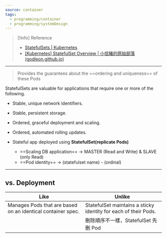 ```yaml
---
source: container
tags:
  - programming/container
  - programming/systemDesign
---
```

 
> [!info] Reference 
> - [StatefulSets | Kubernetes](https://kubernetes.io/docs/concepts/workloads/controllers/statefulset/)
> - [[Kubernetes] StatefulSet Overview | 小信豬的原始部落 (godleon.github.io)](https://godleon.github.io/blog/Kubernetes/k8s-StatefulSets-Overview/)

---

> Provides the guarantees about the ==ordering and uniqueness== of these Pods

StatefulSets are valuable for applications that require one or more of the following.
- Stable, unique network identifiers.
- Stable, persistent storage.
- Ordered, graceful deployment and scaling.
- Ordered, automated rolling updates.

- Stateful app deployed using **StatefulSet(replicate Pods)**
    - ==Scaling DB application== → MASTER (Read and Write) & SLAVE (only Read)
    - ==Pod identity== → (statefulset name) - (ordinal)

---
## vs. Deployment
| Like                                                        | Unlike                                                          |
| ----------------------------------------------------------- | --------------------------------------------------------------- |
| Manages Pods that are based on an identical container spec. | StatefulSet maintains a sticky identity for each of their Pods. |
|                                                             | 刪除順序不一樣，StatefulSet 先刪 Pod                            |
